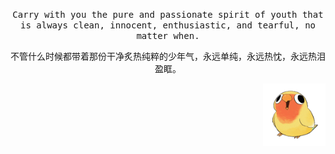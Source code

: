 <p align="center">
  <samp>
Carry with you the pure and passionate spirit of youth that is always clean, innocent, enthusiastic, and tearful, no matter when.
  </samp>
</p>

<p align="center">
  <samp>
不管什么时候都带着那份干净炙热纯粹的少年气，永远单纯，永远热忱，永远热泪盈眶。
  </samp>
</p>

<p align="right">
  <img src="./resourse/birdfun.png" height="100" width="100"/>
</p>
